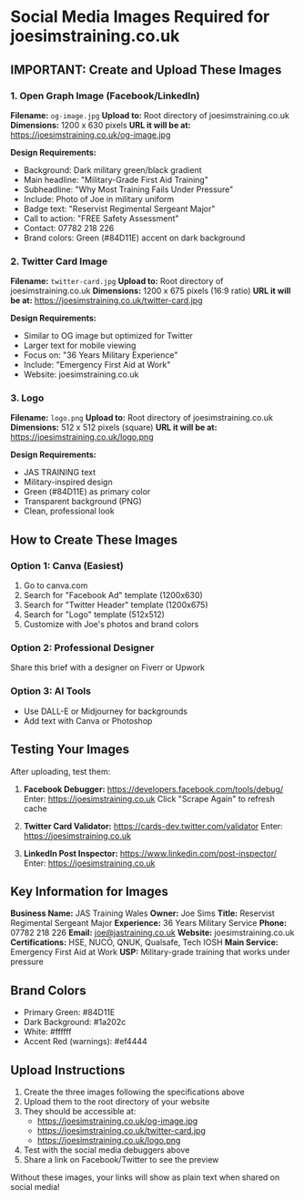 # Social Media Images Required for joesimstraining.co.uk

## IMPORTANT: Create and Upload These Images

### 1. Open Graph Image (Facebook/LinkedIn)
**Filename:** `og-image.jpg`
**Upload to:** Root directory of joesimstraining.co.uk
**Dimensions:** 1200 x 630 pixels
**URL it will be at:** https://joesimstraining.co.uk/og-image.jpg

**Design Requirements:**
- Background: Dark military green/black gradient
- Main headline: "Military-Grade First Aid Training"
- Subheadline: "Why Most Training Fails Under Pressure"
- Include: Photo of Joe in military uniform
- Badge text: "Reservist Regimental Sergeant Major"
- Call to action: "FREE Safety Assessment"
- Contact: 07782 218 226
- Brand colors: Green (#84D11E) accent on dark background

### 2. Twitter Card Image
**Filename:** `twitter-card.jpg`
**Upload to:** Root directory of joesimstraining.co.uk
**Dimensions:** 1200 x 675 pixels (16:9 ratio)
**URL it will be at:** https://joesimstraining.co.uk/twitter-card.jpg

**Design Requirements:**
- Similar to OG image but optimized for Twitter
- Larger text for mobile viewing
- Focus on: "36 Years Military Experience"
- Include: "Emergency First Aid at Work"
- Website: joesimstraining.co.uk

### 3. Logo
**Filename:** `logo.png`
**Upload to:** Root directory of joesimstraining.co.uk
**Dimensions:** 512 x 512 pixels (square)
**URL it will be at:** https://joesimstraining.co.uk/logo.png

**Design Requirements:**
- JAS TRAINING text
- Military-inspired design
- Green (#84D11E) as primary color
- Transparent background (PNG)
- Clean, professional look

## How to Create These Images

### Option 1: Canva (Easiest)
1. Go to canva.com
2. Search for "Facebook Ad" template (1200x630)
3. Search for "Twitter Header" template (1200x675)
4. Search for "Logo" template (512x512)
5. Customize with Joe's photos and brand colors

### Option 2: Professional Designer
Share this brief with a designer on Fiverr or Upwork

### Option 3: AI Tools
- Use DALL-E or Midjourney for backgrounds
- Add text with Canva or Photoshop

## Testing Your Images

After uploading, test them:

1. **Facebook Debugger:**
   https://developers.facebook.com/tools/debug/
   Enter: https://joesimstraining.co.uk
   Click "Scrape Again" to refresh cache

2. **Twitter Card Validator:**
   https://cards-dev.twitter.com/validator
   Enter: https://joesimstraining.co.uk

3. **LinkedIn Post Inspector:**
   https://www.linkedin.com/post-inspector/
   Enter: https://joesimstraining.co.uk

## Key Information for Images

**Business Name:** JAS Training Wales
**Owner:** Joe Sims
**Title:** Reservist Regimental Sergeant Major
**Experience:** 36 Years Military Service
**Phone:** 07782 218 226
**Email:** joe@jastraining.co.uk
**Website:** joesimstraining.co.uk
**Certifications:** HSE, NUCO, QNUK, Qualsafe, Tech IOSH
**Main Service:** Emergency First Aid at Work
**USP:** Military-grade training that works under pressure

## Brand Colors
- Primary Green: #84D11E
- Dark Background: #1a202c
- White: #ffffff
- Accent Red (warnings): #ef4444

## Upload Instructions

1. Create the three images following the specifications above
2. Upload them to the root directory of your website
3. They should be accessible at:
   - https://joesimstraining.co.uk/og-image.jpg
   - https://joesimstraining.co.uk/twitter-card.jpg
   - https://joesimstraining.co.uk/logo.png
4. Test with the social media debuggers above
5. Share a link on Facebook/Twitter to see the preview

Without these images, your links will show as plain text when shared on social media!